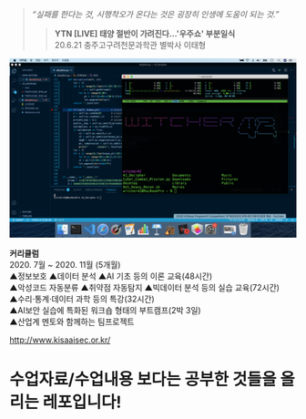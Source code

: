 >*“실패를 한다는 것, 시행착오가 온다는 것은 굉장히 인생에 도움이 되는 것.”*  
>>**YTN [LIVE] 태양 절반이 가려진다…'우주쇼' 부분일식**  
>>20.6.21 충주고구려천문과학관 별박사 이태형  
  
![title](srcs/Screen_Shot_2020-06-28_at_1.53.24_PM.png)  
  
__커리큘럼__  
2020. 7월 ~ 2020. 11월 (5개월)  
▲정보보호 ▲데이터 분석 ▲AI 기초 등의 이론 교육(48시간)  
▲악성코드 자동분류 ▲취약점 자동탐지 ▲빅데이터 분석 등의 실습 교육(72시간)  
▲수리·통계·데이터 과학 등의 특강(32시간)  
▲AI보안 실습에 특화된 워크숍 형태의 부트캠프(2박 3일)  
▲산업계 멘토와 함께하는 팀프로젝트  
  
http://www.kisaaisec.or.kr/  
# 수업자료/수업내용 보다는 공부한 것들을 올리는 레포입니다!  

  
